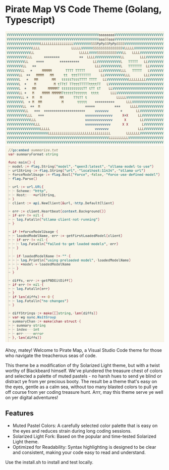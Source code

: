 # Pirate Map VS Code Theme (Golang, Typescript)

![Pirate Map](./map.png)
![Preview](./preview.png)

Ahoy, matey! Welcome to Pirate Map, a Visual Studio Code theme for those who navigate the treacherous seas of code.

This theme be a modification of thy Solarized Light theme, but with a twist worthy of Blackbeard himself. We've plundered the treasure chest of colors and selected a palette of muted pastels - no harsh hues to send ye blind or distract ye from yer precious booty. The result be a theme that's easy on the eyes, gentle as a calm sea, without too many blasted colors to pull ye off course from yer coding treasure hunt. Arrr, may this theme serve ye well on yer digital adventures!

## Features

* Muted Pastel Colors: A carefully selected color palette that is easy on the eyes and reduces strain during long coding sessions.
* Solarized Light Fork: Based on the popular and time-tested Solarized Light theme.
* Optimized for Readability: Syntax highlighting is designed to be clear and consistent, making your code easy to read and understand.

Use the install.sh to install and test locally.
